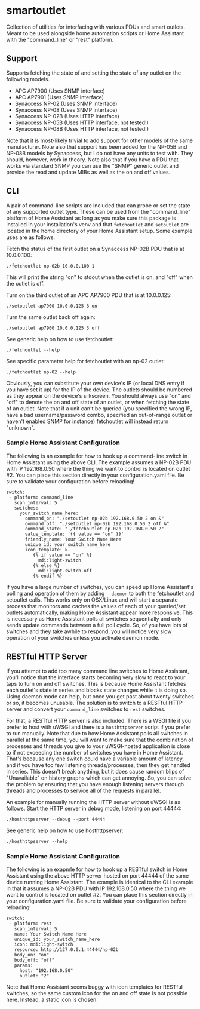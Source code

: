 # smartoutlet

Collection of utilities for interfacing with various PDUs and smart outlets. Meant to be used alongside home automation scripts or Home Assistant with the "command_line" or "rest" platform.

## Support

Supports fetching the state of and setting the state of any outlet on the following models.

* APC AP7900 (Uses SNMP interface)
* APC AP7901 (Uses SNMP interface)
* Synaccess NP-02 (Uses SNMP interface)
* Synaccess NP-08 (Uses SNMP interface)
* Synaccess NP-02B (Uses HTTP interface)
* Synaccess NP-05B (Uses HTTP interface, not tested!)
* Synaccess NP-08B (Uses HTTP interface, not tested!)

Note that it is most-likely trivial to add support for other models of the same manufacturer. Note also that support has been added for the NP-05B and NP-08B models by Synaccess, but I do not have any units to test with. They should, however, work in theory. Note also that if you have a PDU that works via standard SNMP you can use the "SNMP" generic outlet and provide the read and update MIBs as well as the on and off values.

## CLI

A pair of command-line scripts are included that can probe or set the state of any supported outlet type. These can be used from the "command_line" platform of Home Assistant as long as you make sure this package is installed in your installation's venv and that `fetchoutlet` and `setoutlet` are located in the home directory of your Home Assistant setup. Some example uses are as follows.

Fetch the status of the first outlet on a Synaccess NP-02B PDU that is at 10.0.0.100:

```
./fetchoutlet np-02b 10.0.0.100 1
```

This will print the string "on" to stdout when the outlet is on, and "off" when the outlet is off.

Turn on the third outlet of an APC AP7900 PDU that is at 10.0.0.125:

```
./setoutlet ap7900 10.0.0.125 3 on
```

Turn the same outlet back off again:

```
./setoutlet ap7900 10.0.0.125 3 off
```

See generic help on how to use fetchoutlet:

```
./fetchoutlet --help
```

See specific parameter help for fetchoutlet with an np-02 outlet:

```
./fetchoutlet np-02 --help
```

Obviously, you can substitute your own device's IP (or local DNS entry if you have set it up) for the IP of the device. The outlets should be numbered as they appear on the device's silkscreen. You should always use "on" and "off" to denote the on and off state of an outlet, or when fetching the state of an outlet. Note that if a unit can't be queried (you specified the wrong IP, have a bad username/password combo, specified an out-of-range outlet or haven't enabled SNMP for instance) fetchoutlet will instead return "unknown".

### Sample Home Assistant Configuration

The following is an example for how to hook up a command-line switch in Home Assistant using the above CLI. The example assumes a NP-02B PDU with IP 192.168.0.50 where the thing we want to control is located on outlet #2. You can place this section directly in your configuration.yaml file. Be sure to validate your configuration before reloading!

```
switch:
 - platform: command_line
   scan_interval: 5
   switches:
     your_switch_name_here:
       command_on: "./setoutlet np-02b 192.168.0.50 2 on &"
       command_off: "./setoutlet np-02b 192.168.0.50 2 off &"
       command_state: "./fetchoutlet np-02b 192.168.0.50 2"
       value_template: '{{ value == "on" }}'
       friendly_name: Your Switch Name Here
       unique_id: your_switch_name_here
       icon_template: >-
          {% if value == "on" %}
            mdi:light-switch
          {% else %}
            mdi:light-switch-off
          {% endif %}
```

If you have a large number of switches, you can speed up Home Assistant's polling and operation of them by adding `--daemon` to both the fetchoutlet and setoutlet calls. This works only on OSX/Linux and will start a separate process that monitors and caches the values of each of your queried/set outlets automatically, making Home Assistant appear more responsive. This is necessary as Home Assistant polls all switches sequentially and only sends update commands between a full poll cycle. So, of you have lots of switches and they take awhile to respond, you will notice very slow operation of your switches unless you activate daemon mode.

## RESTful HTTP Server

If you attempt to add too many command line switches to Home Assistant, you'll notice that the interface starts becoming very slow to react to your taps to turn on and off switches. This is because Home Assistant fetches each outlet's state in series and blocks state changes while it is doing so. Using daemon mode can help, but once you get past about twenty switches or so, it becomes unusable. The solution is to switch to a RESTful HTTP server and convert your `command_line` switches to `rest` switches.

For that, a RESTful HTTP server is also included. There is a WSGI file if you prefer to host with uWSGI and there is a `hosthttpserver` script if you prefer to run manually. Note that due to how Home Assistant polls all switches in parallel at the same time, you will want to make sure that the combination of processes and threads you give to your uWSGI-hosted application is close to if not exceeding the number of switches you have in Home Assistant. That's because any one switch could have a variable amount of latency, and if you have too few listening threads/processes, then they get handled in series. This doesn't break anything, but it does cause random blips of "Unavailable" on history graphs which can get annoying. So, you can solve the problem by ensuring that you have enough listening servers through threads and processes to service all of the requests in parallel.

An example for manually running the HTTP server without uWSGI is as follows. Start the HTTP server in debug mode, listening on port 44444:

```
./hosthttpserver --debug --port 44444
```

See generic help on how to use hosthttpserver:

```
./hosthttpserver --help
```

### Sample Home Assistant Configuration

The following is an exapmle for how to hook up a RESTful switch in Home Assistant using the above HTTP server hosted on port 44444 of the same device running Home Assistant. The example is identical to the CLI example in that it assumes a NP-02B PDU with IP 192.168.0.50 where the thing we want to control is located on outlet #2. You can place this section directly in your configuration.yaml file. Be sure to validate your configuration before reloading!

```
switch:
 - platform: rest
   scan_interval: 5
   name: Your Switch Name Here
   unique_id: your_switch_name_here
   icon: mdi:light-switch
   resource: http://127.0.0.1:44444/np-02b
   body_on: "on"
   body_off: "off"
   params:
     host: "192.168.0.50"
     outlet: "2"
```

Note that Home Assistant seems buggy with icon templates for RESTful switches, so the same custom icon for the on and off state is not possible here. Instead, a static icon is chosen.

